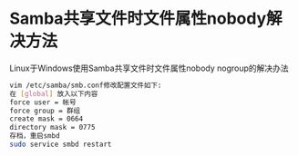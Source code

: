# Samba共享文件时文件属性nobody解决方法



Linux于Windows使用Samba共享文件时文件属性nobody nogroup的解决办法

```bash
vim /etc/samba/smb.conf修改配置文件如下:
在 [global] 放入以下内容
force user = 帐号
force group = 群组
create mask = 0664
directory mask = 0775
存档，重启smbd
sudo service smbd restart
```

